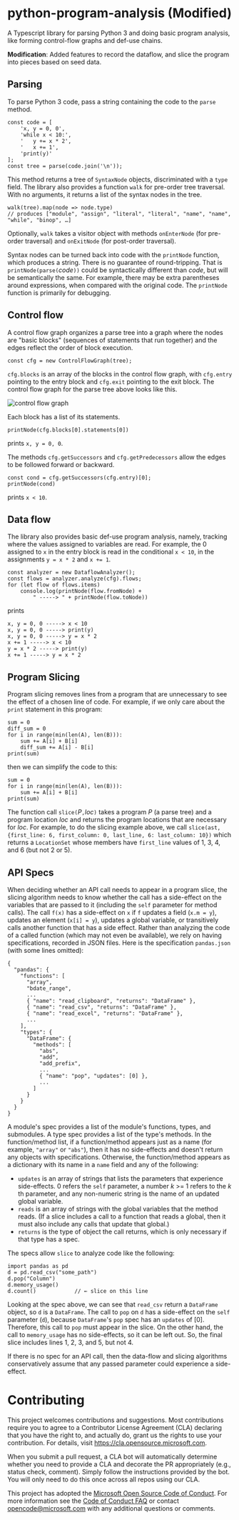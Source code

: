 # python-program-analysis (Modified)

A Typescript library for parsing Python 3 and doing basic program analysis, 
like forming control-flow graphs and def-use chains.

**Modification**: Added features to record the dataflow, and slice the program into pieces based on seed data.

## Parsing

To parse Python 3 code, pass a string containing the code to the `parse` method.

```
const code = [
    'x, y = 0, 0',
    'while x < 10:',
    '   y += x * 2',
    '   x += 1',
    'print(y)'
];
const tree = parse(code.join('\n')); 
```
This method returns a tree of `SyntaxNode` objects, discriminated with a `type` field. 
The library also provides a function `walk` for pre-order tree traversal. With no arguments, it returns 
a list of the syntax nodes in the tree.  

```
walk(tree).map(node => node.type)
// produces ["module", "assign", "literal", "literal", "name", "name", "while", "binop", …]
```

Optionally, `walk` takes a visitor object with methods `onEnterNode` (for pre-order traversal) and `onExitNode` (for post-order traversal).

Syntax nodes can be turned back into code with the `printNode` function, which produces a string. There is no guarantee of round-tripping. That is `printNode(parse(`_code_`))` could be syntactically different than _code_, but will be semantically the same. For example, there may be extra parentheses around expressions, when compared with the original code. The `printNode` function is primarily for debugging.

## Control flow

A control flow graph organizes a parse tree into a graph where the nodes are "basic blocks" (sequences of statements that run together) and the edges reflect  the order of block execution.

```
const cfg = new ControlFlowGraph(tree);
```

`cfg.blocks` is an array of the blocks in the control flow graph, with `cfg.entry` pointing to the entry block and `cfg.exit` pointing to the exit block.
The control flow graph for the parse tree above looks like this.

![control flow graph](./cfg.png)


 Each block has a list of its statements.
```
printNode(cfg.blocks[0].statements[0])
```
prints `x, y = 0, 0`.

The methods `cfg.getSuccessors` and `cfg.getPredecessors` allow the edges to be followed forward or backward.
```
const cond = cfg.getSuccessors(cfg.entry)[0];
printNode(cond)
```
prints `x < 10`.

## Data flow

The library also provides basic def-use program analysis, namely, tracking where the values assigned to variables are read. For example, the 0 assigned to `x` in the entry block is read in the conditional `x < 10`, in the assignments `y = x * 2` and `x += 1`. 

```
const analyzer = new DataflowAnalyzer();
const flows = analyzer.analyze(cfg).flows;
for (let flow of flows.items) 
    console.log(printNode(flow.fromNode) + 
        " -----> " + printNode(flow.toNode))
```
prints
```
x, y = 0, 0 -----> x < 10
x, y = 0, 0 -----> print(y)
x, y = 0, 0 -----> y = x * 2
x += 1 -----> x < 10
y = x * 2 -----> print(y)
x += 1 -----> y = x * 2
```

## Program Slicing

Program slicing removes lines from a program that are unnecessary to see the effect of a chosen line of code. 
For example, if we only care about the `print` statement in this program:
```
sum = 0
diff_sum = 0
for i in range(min(len(A), len(B))):
    sum += A[i] + B[i]
    diff_sum += A[i] - B[i]
print(sum)
```
then we can simplify the code to this:
```
sum = 0
for i in range(min(len(A), len(B))):
    sum += A[i] + B[i]
print(sum)
```

The function call `slice(`_P_`,`_loc_`)` takes a program _P_ (a parse tree) and a program location _loc_ and returns the program locations that are necessary for _loc_. 
For example, to do the slicing example above, we call 
`slice(ast, {first_line: 6, first_column: 0, last_line, 6: last_column: 10})` which returns a `LocationSet` whose members have `first_line` values of 1, 3, 4, and 6 (but not 2 or 5).

## API Specs

When deciding whether an API call needs to appear in a program slice, the slicing algorithm needs
to know whether the call has a side-effect on the variables that are passed to it (including the `self` parameter for method calls). The call `f(x)` has a side-effect on `x` if `f` updates a field (`x.m = y`), updates an element (`x[i] = y`), updates a global variable, or transitively calls another function that has a side effect. Rather than analyzing the code of a called function (which may not even be available), we rely on having specifications, recorded in JSON files. Here is the specification `pandas.json` (with some lines omitted):
```
{
  "pandas": {
    "functions": [
      "array",
      "bdate_range",
      ...
      { "name": "read_clipboard", "returns": "DataFrame" },
      { "name": "read_csv", "returns": "DataFrame" },
      { "name": "read_excel", "returns": "DataFrame" },
      ...
    ],
    "types": {
      "DataFrame": {
        "methods": [
          "abs",
          "add",
          "add_prefix",
          ...
          { "name": "pop", "updates": [0] },
          ...
        ]
      }
    }
  }
}
```
A module's spec provides a list of the module's functions, types, and submodules. A type spec provides a list of the type's methods. In the function/method list, if a function/method appears just as a name (for example, `"array"` or `"abs"`), then it has no side-effects and doesn't return any objects with specifications. Otherwise, the function/method appears as a dictionary with its name in a `name` field and any of the following:
* `updates` is an array of strings that lists the parameters that experience side-effects. 0 refers the `self` parameter, a number _k_ >= 1 refers to the _k_ th parameter, and any non-numeric string is the name of an updated global variable.
* `reads` is an array of strings with the global variables that the method reads. (If a slice includes a call to a function that reads a global, then it must also include any calls that update that global.)
* `returns` is the type of object the call returns, which is only necessary if that type has a spec. 

The specs allow `slice` to analyze code like the following:
```
import pandas as pd
d = pd.read_csv("some_path")
d.pop("Column")
d.memory_usage()
d.count()            // ← slice on this line
```
Looking at the spec above, we can see that `read_csv` return a `DataFrame` object, so `d` is a `DataFrame`. The call to `pop` on `d` has a side-effect on the `self` parameter (`d`), because `DataFrame`'s `pop` spec has an `updates` of [0]. Therefore, this call to `pop` must appear in the slice. On the other hand, the call to `memory_usage` has no side-effects, so it can be left out. So, the final slice includes lines 1, 2, 3, and 5, but not 4.

If there is no spec for an API call, then the data-flow and slicing algorithms conservatively assume that any passed parameter could experience a side-effect. 

# Contributing

This project welcomes contributions and suggestions.  Most contributions require you to agree to a
Contributor License Agreement (CLA) declaring that you have the right to, and actually do, grant us
the rights to use your contribution. For details, visit https://cla.opensource.microsoft.com.

When you submit a pull request, a CLA bot will automatically determine whether you need to provide
a CLA and decorate the PR appropriately (e.g., status check, comment). Simply follow the instructions
provided by the bot. You will only need to do this once across all repos using our CLA.

This project has adopted the [Microsoft Open Source Code of Conduct](https://opensource.microsoft.com/codeofconduct/).
For more information see the [Code of Conduct FAQ](https://opensource.microsoft.com/codeofconduct/faq/) or
contact [opencode@microsoft.com](mailto:opencode@microsoft.com) with any additional questions or comments.
